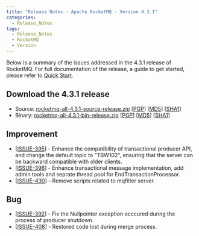 ```yaml
---
title: "Release Notes - Apache RocketMQ - Version 4.3.1"
categories:
  - Release_Notes
tags:
  - Release_Notes
  - RocketMQ
  - Version
---
```


Below is a summary of the issues addressed in the 4.3.1 release of RocketMQ. For full documentation of the release, a guide to get started, please refer to <a href='/docs/quick-start/'>Quick Start</a>.


<h2> Download the 4.3.1 release</h2>
    
* Source: [rocketmq-all-4.3.1-source-release.zip](https://www.apache.org/dyn/closer.cgi?path=rocketmq/4.3.1/rocketmq-all-4.3.1-source-release.zip) [[PGP](https://www.apache.org/dist/rocketmq/4.3.1/rocketmq-all-4.3.1-source-release.zip.asc)] [[MD5](https://www.apache.org/dist/rocketmq/4.3.1/rocketmq-all-4.3.1-source-release.zip.md5)] [[SHA1](https://www.apache.org/dist/rocketmq/4.3.1/rocketmq-all-4.3.1-source-release.zip.sha1)]
* Binary: [rocketmq-all-4.3.1-bin-release.zip](https://www.apache.org/dyn/closer.cgi?path=rocketmq/4.3.1/rocketmq-all-4.3.1-bin-release.zip) [[PGP](https://www.apache.org/dist/rocketmq/4.3.1/rocketmq-all-4.3.1-bin-release.zip.asc)] [[MD5](https://www.apache.org/dist/rocketmq/4.3.1/rocketmq-all-4.3.1-bin-release.zip.md5)] [[SHA1](https://www.apache.org/dist/rocketmq/4.3.1/rocketmq-all-4.3.1-bin-release.zip.sha1)]


## Improvement
<ul>
<li>[<a href='https://github.com/apache/rocketmq/issues/395'>ISSUE-395</a>] -  Enhance the compatibility of transactional producer API, and change the default topic to "TBW102", ensuring that the server can be backward compatible with older clients.
</li>
<li>[<a href='https://github.com/apache/rocketmq/issues/396'>ISSUE-396</a>] -  Enhance transactional message implementation, add admin tools and seprate thread pool for EndTransactionProcessor.
</li>
<li>[<a href='https://github.com/apache/rocketmq/issues/430'>ISSUE-430</a>] -  Remove scripts related to mqfilter server.
</li>
</ul>

## Bug

<ul>
<li>[<a href='https://github.com/apache/rocketmq/issues/392'>ISSUE-392</a>] -  Fix the Nullpointer exception occcured during the process of producer shutdown.
</li>
<li>[<a href='https://github.com/apache/rocketmq/issues/408'>ISSUE-408</a>] -  Restored code lost during merge process.
</li>
</ul>
                                        
            


